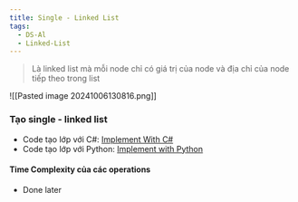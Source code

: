 ```yaml
---
title: Single - Linked List
tags:
  - DS-Al
  - Linked-List
---
```

> Là linked list mà mỗi node chỉ có giá trị của node và địa chỉ của node tiếp theo trong list

![[Pasted image 20241006130816.png]]

### Tạo single - linked list

- Code tạo lớp với C#: [Implement With C#](https://github.com/HoangDucHiep/Coursera---Data-Structures-and-Algorithms-Specialization/blob/main/Data_Structures/data_structure_implementations/linked_list/c_sharp/LinkedList/SingleLinkedList.cs)
- Code tạo lớp với Python: [Implement with Python](https://github.com/HoangDucHiep/Coursera---Data-Structures-and-Algorithms-Specialization/blob/main/Data_Structures/data_structure_implementations/linked_list/python/sllist.py)
#### Time Complexity của các operations
- Done later